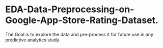 # EDA-Data-Preprocessing-on-Google-App-Store-Rating-Dataset.
The Goal is to explore the data and pre-process it for future use in any predictive analytics study.
